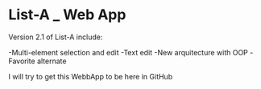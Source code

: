 # List-A _ Web App

Version 2.1 of List-A include:

-Multi-element selection and edit
-Text edit
-New arquitecture with OOP
-Favorite alternate


I will try to get this WebbApp to be here in GitHub

